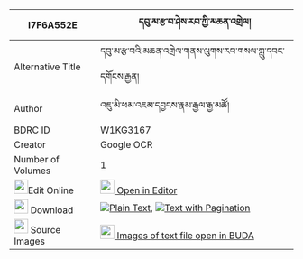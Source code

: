 |I7F6A552E|དབུ་མ་རྩ་བ་ཤེས་རབ་ཀྱི་མཆན་འགྲེལ། 
| --- | --- 
|Alternative Title |དབུ་མ་རྩ་བའི་མཆན་འགྲེལ་གནས་ལུགས་རབ་གསལ་ཀླུ་དབང་དགོངས་རྒྱན།
|Author| འཇུ་མི་ཕམ་འཇམ་དབྱངས་རྣམ་རྒྱལ་རྒྱ་མཚོ།
|BDRC ID | W1KG3167
|Creator | Google OCR
|Number of Volumes| 1
|<img width="25" src="https://img.icons8.com/color/25/000000/edit-property.png">Edit Online| [<img width="25" src="https://avatars.githubusercontent.com/u/45091458?s=200&v=4"> Open in Editor](http://editor.openpecha.org/I7F6A552E)
|<img width="25" src="https://img.icons8.com/fluent/48/000000/download-2.png"/>  Download | [![](https://img.icons8.com/color/20/000000/txt.png)Plain Text](https://github.com/Openpecha/I7F6A552E/releases/download/v1/uma_tsawa_sherab_kyi_chendrel_plain_I7F6A552E.zip), [![](https://img.icons8.com/color/20/000000/txt.png)Text with Pagination](https://github.com/Openpecha/I7F6A552E/releases/download/v1/uma_tsawa_sherab_kyi_chendrel_pages_I7F6A552E.zip)
|<img width="25" src="https://img.icons8.com/plasticine/100/000000/pictures-folder.png"/>  Source Images | [<img width="25" src="https://library.bdrc.io/icons/BUDA-small.svg"> Images of text file open in BUDA](https://library.bdrc.io/show/bdr:W1KG3167)